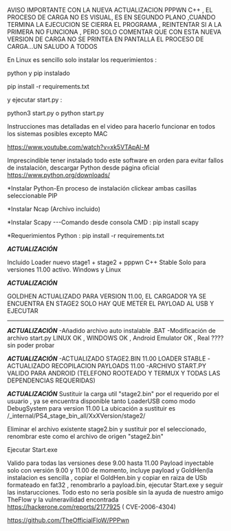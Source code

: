 AVISO IMPORTANTE CON LA NUEVA ACTUALIZACION PPPWN C++ , EL PROCESO DE CARGA NO ES VISUAL, ES EN SEGUNDO PLANO ,CUANDO TERMINA LA EJECUCION SE CIERRA EL PROGRAMA , REINTENTAR SI A LA PRIMERA NO FUNCIONA , PERO SOLO COMENTAR QUE CON ESTA NUEVA VERSION DE CARGA NO SE PRINTEA EN PANTALLA EL PROCESO DE CARGA...UN SALUDO A TODOS

En Linux es sencillo solo instalar los requerimientos :

python y pip instalado


pip install -r requirements.txt

y ejecutar start.py :

python3 start.py o python start.py


Instrucciones mas detalladas en el video para hacerlo funcionar en todos los sistemas posibles excepto MAC

https://www.youtube.com/watch?v=xk5VTApAl-M

Imprescindible tener instalado todo este software en orden para evitar fallos de instalación,
descargar Python desde página oficial
https://www.python.org/downloads/

*Instalar Python-En proceso de instalación clickear ambas casillas seleccionable PIP

*Instalar Ncap (Archivo incluido)

*Instalar Scapy ---Comando desde consola CMD : pip install scapy

*Requerimientos Python :    pip install -r requirements.txt


***ACTUALIZACIÓN***

Incluido Loader nuevo stage1 + stage2 + pppwn C++ Stable Solo para versiones 11.00 activo. Windows y Linux


***ACTUALIZACIÓN***

GOLDHEN ACTUALIZADO PARA VERSION 11.00, EL CARGADOR YA SE ENCUENTRA EN STAGE2 SOLO HAY QUE METER EL PAYLOAD AL USB Y EJECUTAR

*******************


***ACTUALIZACIÓN***
-Añadido archivo auto instalable .BAT 
-Modificación de archivo start.py LINUX OK , WINDOWS OK , Android Emulator OK , Real ???? sin poder probar 

***ACTUALIZACIÓN***
-ACTUALIZADO STAGE2.BIN 11.00 LOADER STABLE
-ACTUALIZADO RECOPILACION PAYLOADS 11.00
-ARCHIVO START.PY VALIDO PARA ANDROID (TELEFONO ROOTEADO Y TERMUX Y TODAS LAS DEPENDENCIAS REQUERIDAS)


***ACTUALIZACIÓN***
Sustituir la carga util "stage2.bin" por el requerido por el usuario , ya se encuentra disponible  tanto
LoaderUSB como modo DebugSystem para version 11.00
La ubicación a sustituir es     /_internal/PS4_stage_bin_all/XxXVersion/stage2/

Eliminar el archivo existente stage2.bin y sustituir por el seleccionado, renombrar este como el archivo de origen "stage2.bin"

Ejecutar Start.exe 

Valido para todas las versiones dese 9.00 hasta 11.00 
Payload inyectable solo con versión 9.00 y 11.00 de momento, incluye payload y GoldHen(la instalacion es sencilla , copiar el GoldHen.bin y copiar en raiza de USb
formateado en fat32 , renombrarlo a payload.bin, ejecutar Start.exe y seguir las instarucciones.
Todo esto no sería posible sin la ayuda de nuestro amigo
TheFlow y la vulneravilidad encontrada https://hackerone.com/reports/2177925 ( CVE-2006-4304)

https://github.com/TheOfficialFloW/PPPwn
